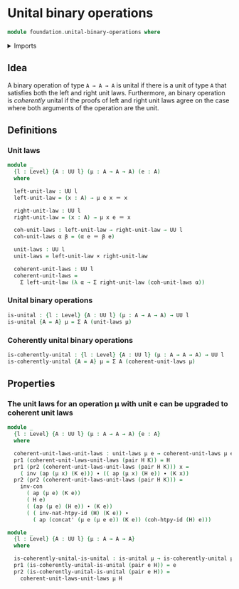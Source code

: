 # Unital binary operations

```agda
module foundation.unital-binary-operations where
```

<details><summary>Imports</summary>

```agda
open import foundation.cartesian-product-types
open import foundation.dependent-pair-types
open import foundation.homotopies
open import foundation.identity-types
open import foundation.universe-levels
```

</details>

## Idea

A binary operation of type `A → A → A` is unital if there is a unit of type `A`
that satisfies both the left and right unit laws. Furthermore, an binary
operation is _coherently_ unital if the proofs of left and right unit laws agree
on the case where both arguments of the operation are the unit.

## Definitions

### Unit laws

```agda
module _
  {l : Level} {A : UU l} (μ : A → A → A) (e : A)
  where

  left-unit-law : UU l
  left-unit-law = (x : A) → μ e x ＝ x

  right-unit-law : UU l
  right-unit-law = (x : A) → μ x e ＝ x

  coh-unit-laws : left-unit-law → right-unit-law → UU l
  coh-unit-laws α β = (α e ＝ β e)

  unit-laws : UU l
  unit-laws = left-unit-law × right-unit-law

  coherent-unit-laws : UU l
  coherent-unit-laws =
    Σ left-unit-law (λ α → Σ right-unit-law (coh-unit-laws α))
```

### Unital binary operations

```agda
is-unital : {l : Level} {A : UU l} (μ : A → A → A) → UU l
is-unital {A = A} μ = Σ A (unit-laws μ)
```

### Coherently unital binary operations

```agda
is-coherently-unital : {l : Level} {A : UU l} (μ : A → A → A) → UU l
is-coherently-unital {A = A} μ = Σ A (coherent-unit-laws μ)
```

## Properties

### The unit laws for an operation μ with unit e can be upgraded to coherent unit laws

```agda
module _
  {l : Level} {A : UU l} (μ : A → A → A) {e : A}
  where

  coherent-unit-laws-unit-laws : unit-laws μ e → coherent-unit-laws μ e
  pr1 (coherent-unit-laws-unit-laws (pair H K)) = H
  pr1 (pr2 (coherent-unit-laws-unit-laws (pair H K))) x =
    ( inv (ap (μ x) (K e))) ∙ (( ap (μ x) (H e)) ∙ (K x))
  pr2 (pr2 (coherent-unit-laws-unit-laws (pair H K))) =
    inv-con
      ( ap (μ e) (K e))
      ( H e)
      ( (ap (μ e) (H e)) ∙ (K e))
      ( ( inv-nat-htpy-id (H) (K e)) ∙
        ( ap (concat' (μ e (μ e e)) (K e)) (coh-htpy-id (H) e)))

module _
  {l : Level} {A : UU l} {μ : A → A → A}
  where

  is-coherently-unital-is-unital : is-unital μ → is-coherently-unital μ
  pr1 (is-coherently-unital-is-unital (pair e H)) = e
  pr2 (is-coherently-unital-is-unital (pair e H)) =
    coherent-unit-laws-unit-laws μ H
```
